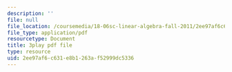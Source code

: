 ```yaml
---
description: ''
file: null
file_location: /coursemedia/18-06sc-linear-algebra-fall-2011/2ee97af6c631e8b1263af52999dc5336_pSbafxDHdgE.pdf
file_type: application/pdf
resourcetype: Document
title: 3play pdf file
type: resource
uid: 2ee97af6-c631-e8b1-263a-f52999dc5336
---
```

